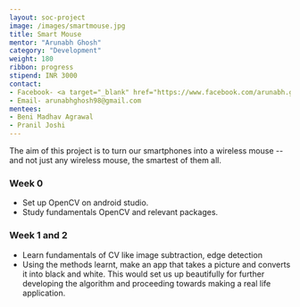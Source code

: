 ```yaml
---
layout: soc-project
image: /images/smartmouse.jpg
title: Smart Mouse
mentor: "Arunabh Ghosh"
category: "Development"
weight: 180
ribbon: progress
stipend: INR 3000
contact:
- Facebook- <a target="_blank" href="https://www.facebook.com/arunabh.ghosh.5">Arunabh Ghosh</a>
- Email- arunabhghosh98@gmail.com
mentees:
- Beni Madhav Agrawal
- Pranil Joshi
---
```


The aim of this project is to turn our smartphones into a wireless mouse -- and not just any wireless mouse, the smartest of them all. 

<!--break-->

### Week 0
 *  Set up OpenCV on android studio.
 *  Study fundamentals OpenCV and relevant packages.

### Week 1 and 2 
 *  Learn fundamentals of CV like image subtraction, edge detection
 *  Using the methods learnt, make an app that takes a picture and converts it into black and white. This would set us up beautifully for further developing the algorithm and proceeding towards making a real life application.
 
<!--We initially start with figuring out ways to measure the distance glided by the phone, using the phone's camera and other sensors in it such as accelerometer and gyroscope. Main work will include extracting features out of images and using those predict the distance travelled by the phone using machine learning techniques. Though this is expected to be a fun project and inspire learning and curiosity but at the end we can hope for an android app which converts our smartphones into wireless mouses. And then using the power of our smartphones we can make it as much smarter as we want. 

Quite a bit work has already been done. You can find the source code and results till date over here - [https://github.com/Arunabh98/Local-localization](https://github.com/Arunabh98/Local-localization). 
Do have a look at the plots which show the correlation of distance to various features I have already extracted -- [https://github.com/Arunabh98/Local-localization/tree/master/Plots](https://github.com/Arunabh98/Local-localization/tree/master/Plots).-->